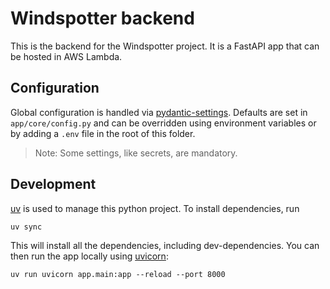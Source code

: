 Windspotter backend
===================

This is the backend for the Windspotter project. It is a FastAPI app that can be
hosted in AWS Lambda.

Configuration
-------------

Global configuration is handled via
[pydantic-settings](https://docs.pydantic.dev/latest/concepts/pydantic_settings/).
Defaults are set in `app/core/config.py` and can be overridden using
environment variables or by adding a `.env` file in the root of this folder.

> Note: Some settings, like secrets, are mandatory.

Development
-----------

[uv](https://docs.astral.sh/uv/) is used to manage this python project. To
install dependencies, run

```shell
uv sync
```

This will install all the dependencies, including dev-dependencies. You can then
run the app locally using [uvicorn](https://uvicorn.dev/):

```shell
uv run uvicorn app.main:app --reload --port 8000
```
